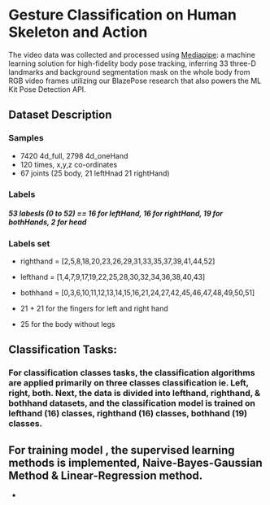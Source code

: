 # Gesture Classification on Human Skeleton and Action

The video data was collected and processed using [Mediapipe](https://google.github.io/mediapipe/): a machine learning solution for high-fidelity body pose tracking, inferring 33 three-D landmarks and background segmentation mask on the whole body from RGB video frames utilizing our BlazePose research that also powers the ML Kit Pose Detection API.

## Dataset Description

### Samples
- 7420 4d_full,  2798 4d_oneHand
- 120 times, x,y,z co-ordinates
- 67 joints (25 body, 21 leftHnad 21 rightHand)

### Labels
##### 53 labesls (0 to 52) == 16 for leftHand, 16 for rightHand, 19 for bothHands, 2 for head

### Labels set
- righthand = [2,5,8,18,20,23,26,29,31,33,35,37,39,41,44,52]
- lefthand = [1,4,7,9,17,19,22,25,28,30,32,34,36,38,40,43]
- bothhand = [0,3,6,10,11,12,13,14,15,16,21,24,27,42,45,46,47,48,49,50,51]

- 21 + 21 for the fingers for left and right hand
- 25 for the body without legs

## Classification Tasks:

### For classification classes tasks, the classification algorithms are applied primarily on three classes classification ie. Left, right, both. Next, the data is divided into lefthand, righthand, & bothhand datasets, and the classification model is trained on lefthand (16) classes, righthand (16) classes, bothhand (19) classes.  

## For training model , the  supervised learning methods is implemented, Naive-Bayes-Gaussian Method & Linear-Regression method. 
- 
